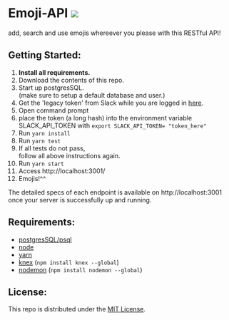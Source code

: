 <!-- This was created during my time as a student at Code Chrysalis -->

# Emoji-API ![](https://emoji.slack-edge.com/TBAST357H/glitch_crab/db049f1f9c.png)  

add, search and use emojis whereever you please with this RESTful API!


## Getting Started: 
 1. **Install all requirements.**
 1. Download the contents of this repo.
 1. Start up postgresSQL.  
    (make sure to setup a default database and user.)
 1. Get the 'legacy token' from Slack while you are logged in [here](https://api.slack.com/docs/oauth-test-tokens).
 1. Open command prompt
 1. place the token (a long hash) into the environment variable SLACK_API_TOKEN with `export SLACK_API_TOKEN= "token_here"`
 1. Run `yarn install`
 1. Run `yarn test`
 1. If all tests do not pass,   
    follow all above instructions again.
 1. Run `yarn start`
 1. Access http://localhost:3001/
 1. Emojis!^^

<!-- TODO: (_Alternatively_, if you run vagrant and git, you can just:  
`git clone https://github.com/udacity/BLABLABLA-vm.git fullstack`  
and `vagrant up`.) -->

The detailed specs of each endpoint is available on http://localhost:3001 once your server is successfully up and running.

## Requirements:
 - [postgresSQL/psql](https://www.postgresql.org/download/)
 - [node](https://nodejs.org/en/)
 - [yarn](https://yarnpkg.com/en/)
 - [knex](https://knexjs.org/#Installation) (`npm install knex --global`)
 - [nodemon](https://github.com/remy/nodemon#nodemon) (`npm install nodemon --global`)


<!-- TODO: search feature http://rachbelaid.com/postgres-full-text-search-is-good-enough/ -->

## License:
This repo is distributed under the [MIT License](http://opensource.org/licenses/MIT).
